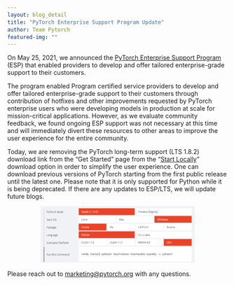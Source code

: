 ```yaml
---
layout: blog_detail
title: "PyTorch Enterprise Support Program Update"
author: Team Pytorch
featured-img: ""
---
```


On May 25, 2021, we announced the [PyTorch Enterprise Support Program](https://pytorch.org/blog/announcing-pytorch-enterprise/) (ESP) that enabled providers to develop and offer tailored enterprise-grade support to their customers.

The program enabled Program certified service providers to develop and offer tailored enterprise-grade support to their customers through contribution of hotfixes and other improvements requested by PyTorch enterprise users who were developing models in production at scale for mission-critical applications. However, as we evaluate community feedback, we found ongoing ESP support was not necessary at this time and will immediately divert these resources to other areas to improve the user experience for the entire community.

Today, we are removing the PyTorch long-term support (LTS 1.8.2) download link from the “Get Started” page from the “[Start Locally](https://pytorch.org/get-started/locally/)” download option in order to simplify the user experience. One can download previous versions of PyTorch starting from the first public release until the latest one. Please note that it is only supported for Python while it is being deprecated. If there are any updates to ESP/LTS, we will update future blogs.

<p align="center">
  <img src="/assets/images/Pytorch-Enterprise-Support-Img1.png" width="70%">
</p>

Please reach out to [marketing@pytorch.org](mailto:marketing@pytorch.org) with any questions.
